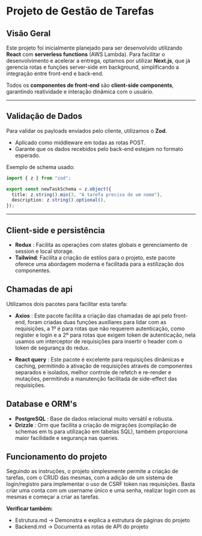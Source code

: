 # Projeto de Gestão de Tarefas

## Visão Geral

Este projeto foi inicialmente planejado para ser desenvolvido utilizando **React** com **serverless functions** (AWS Lambda). Para facilitar o desenvolvimento e acelerar a entrega, optamos por utilizar **Next.js**, que já gerencia rotas e funções server-side em background, simplificando a integração entre front-end e back-end.

Todos os **componentes de front-end** são **client-side components**, garantindo reatividade e interação dinâmica com o usuário.

---

## Validação de Dados

Para validar os payloads enviados pelo cliente, utilizamos o **Zod**.  
- Aplicado como middleware em todas as rotas POST.
- Garante que os dados recebidos pelo back-end estejam no formato esperado.

Exemplo de schema usado:

```ts
import { z } from "zod";

export const newTaskSchema = z.object({
  title: z.string().min(3, "A tarefa precisa de um nome"),
  description: z.string().optional(),
}); 
```

---

## Client-side e persistência

- **Redux** : Facilita as operações com states globais e gerenciamento de session e local storage.
- **Tailwind**: Facilita a criação de estilos para o projeto, este pacote oferece uma abordagem moderna e facilitada para a estilização dos componentes.

## Chamadas de api

Utilizamos dois pacotes para facilitar esta tarefa:

- **Axios** : Este pacote facilita a criação das chamadas de api pelo front-end, foram criadas duas funções auxiliares para lidar com as requisições, a 1º é para rotas que não requerem autenticação, como register e login e a 2º para rotas que exigem token de autenticação, nela usamos um interceptor de requisições para insertir o header com o token de segurança do redux. 

- **React query** : Este pacote é excelente para requisições dinâmicas e caching, permitindo a ativação de requisições através de componentes separados e isolados, melhor controle de refetch e re-render e mutações, permitindo a manutenção facilitada de side-effect das requisições.


## Database e ORM's

- **PostgreSQL** : Base de dados relacional muito versátil e robusta.
- **Drizzle** : Orm que facilita a criação de  migrações (compilação de schemas em ts para utilização em tabelas SQL), também proporciona maior facilidade e segurança nas queries.

## Funcionamento do projeto 

Seguindo as instruções, o projeto simplesmente permite a criação de tarefas, com o CRUD das mesmas, com a adição de um sistema de login/registro para implementar o uso de CSRF token nas requisições.
Basta criar uma conta com um username único e uma senha, realizar login com as mesmas e começar a criar as tarefas.


**Verificar também:**

- Estrutura.md -> Demonstra e explica a estrutura de páginas do projeto
- Backend.md -> Documenta as rotas de API do projeto